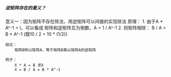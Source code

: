 ##### 逆矩阵存在的意义？
  意义一：因为矩阵不存在除法，用逆矩阵可以间接的实现除法
	原理：
		1. 由于A * A^-1 = I，可以看成 矩阵和逆矩阵互为倒数，A = 1 / A^-1
		2. 则矩阵相除： B / A = B * A^-1   (既10 / 2 = 10 * (1/2))   
	
	结论：
		矩阵B除以矩阵A，等于矩阵B乘以矩阵A的逆矩阵 
	
	例子：
		X * A = B 求X
		X = B / A = B * A^-1
